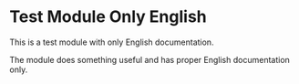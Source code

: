 # Test Module Only English

This is a test module with only English documentation.

The module does something useful and has proper English documentation only.
